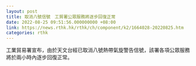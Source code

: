 ```yaml
---
layout: post
title: 取消八號信號　工貿署公眾服務將逐步回復正常
date: 2022-08-25 09:51:56.000000000 +08:00
link: https://news.rthk.hk/rthk/ch/component/k2/1664028-20220825.htm
categories: rthk
---
```


工業貿易署宣布，由於天文台經已取消八號熱帶氣旋警告信號，該署各項公眾服務將於兩小時內逐步回復正常。
